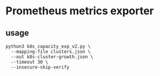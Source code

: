 # Prometheus metrics exporter

## usage

```
python3 k8s_capacity_exp_v2.py \
  --mapping-file clusters.json \
  --out k8s-cluster-growth.json \
  --timeout 30 \
  --insecure-skip-verify
```

